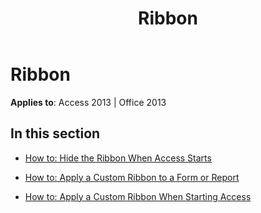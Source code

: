 ﻿---
title: Ribbon
TOCTitle: Ribbon
ms:assetid: 7314847b-73d2-48d2-87c2-80ddf696f026
ms:mtpsurl: https://msdn.microsoft.com/en-us/library/Dn160996(v=office.15)
ms:contentKeyID: 52072960
ms.date: 09/18/2015
mtps_version: v=office.15
---

# Ribbon


**Applies to**: Access 2013 | Office 2013

## In this section

  - [How to: Hide the Ribbon When Access Starts](how-to-hide-the-ribbon-when-access-starts.md)

  - [How to: Apply a Custom Ribbon to a Form or Report](how-to-apply-a-custom-ribbon-to-a-form-or-report.md)

  - [How to: Apply a Custom Ribbon When Starting Access](how-to-apply-a-custom-ribbon-when-starting-access.md)

